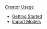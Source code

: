 [Creator Usage](https://github.com/FUSEEProjectTeam/MARBLE/wiki/Creator-Usage)
* [Getting Started](https://github.com/FUSEEProjectTeam/MARBLE/wiki/Getting-Started)
* [Import Models](https://github.com/FUSEEProjectTeam/MARBLE/wiki/Import-Models)